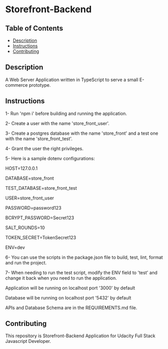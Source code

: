 # Storefront-Backend

## Table of Contents

- [Description](#Description)
- [Instructions](#instructions)
- [Contributing](#contributing)

## Description

A Web Server Application written in TypeScript to serve a small E-commerce prototype.

## Instructions

1- Run 'npm i' before building and running the application.

2- Create a user with the name 'store_front_user'.

3- Create a postgres database with the name 'store_front' and a test one with the name 'store_front_test'.

4- Grant the user the right privileges.

5- Here is a sample dotenv configurations:

HOST=127.0.0.1

DATABASE=store_front

TEST_DATABASE=store_front_test

USER=store_front_user

PASSWORD=password123

BCRYPT_PASSWORD=Secret123

SALT_ROUNDS=10

TOKEN_SECRET=TokenSecret123

ENV=dev

6- You can use the scripts in the package.json file to build, test, lint, format and run the project.

7- When needing to run the test script, modify the ENV field to 'test' and change it back when you need to run the application.

Application will be running on localhost port '3000' by default

Database will be running on localhost port '5432' by default

APIs and Database Schema are in the REQUIREMENTS.md file.

## Contributing

This repository is Storefront-Backend Application for Udacity Full Stack Javascript Developer.
